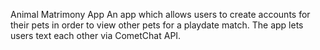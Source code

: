 Animal Matrimony App
An app which allows users to create accounts for their pets in order to view other pets for a playdate match. The app lets users text each other via CometChat API.
